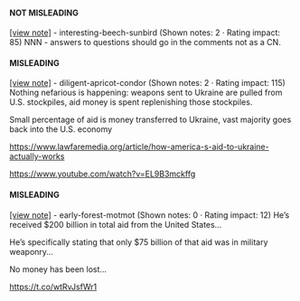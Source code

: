 #### NOT MISLEADING

[[view note]](https://x.com/i/birdwatch/n/1886590639795843293) - interesting-beech-sunbird (Shown notes: 2 · Rating impact: 85)
NNN - answers to questions should go in the comments not as a CN.

#### MISLEADING

[[view note]](https://x.com/i/birdwatch/n/1886696215565213744) - diligent-apricot-condor (Shown notes: 2 · Rating impact: 115)
Nothing nefarious is happening: weapons sent to Ukraine are pulled from U.S. stockpiles, aid money is spent replenishing those stockpiles.   

Small percentage of aid is money transferred to Ukraine, vast majority goes back into the U.S. economy

https://www.lawfaremedia.org/article/how-america-s-aid-to-ukraine-actually-works

https://www.youtube.com/watch?v=EL9B3mckffg

#### MISLEADING

[[view note]](https://x.com/i/birdwatch/n/1886320474419868137) - early-forest-motmot (Shown notes: 0 · Rating impact: 12)
He’s received $200 billion in total aid from the United States…

He’s specifically stating that only $75 billion of that aid was in military weaponry…

No money has been lost… 

https://t.co/wtRvJsfWr1

